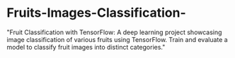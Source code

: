 # Fruits-Images-Classification-
"Fruit Classification with TensorFlow: A deep learning project showcasing image classification of various fruits using TensorFlow. Train and evaluate a model to classify fruit images into distinct categories."
